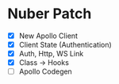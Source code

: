 # Nuber Patch

- [x] New Apollo Client
- [x] Client State (Authentication)
- [x] Auth, Http, WS Link
- [x] Class -> Hooks
- [ ] Apollo Codegen
